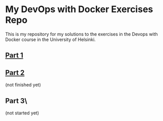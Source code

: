 # My DevOps with Docker Exercises Repo
This is my repository for my solutions to the exercises in the Devops with Docker course in the University of Helsinki. 

## [Part 1](/Parts/Part%201.md)

## [Part 2](/Parts/Part%202.md)
(not finished yet)

## Part 3\
(not started yet)
